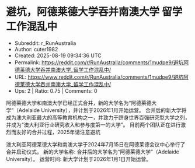 # 避坑，阿德莱德大学吞并南澳大学 留学工作混乱中

- Subreddit: r_RunAustralia
- Author: cuter1982
- Created: 2025-08-19 09:34:36 UTC
- Permalink: https://reddit.com/r/RunAustralia/comments/1mudpe9/避坑阿德莱德大学吞并南澳大学_留学工作混乱中/
- URL: https://www.reddit.com/r/RunAustralia/comments/1mudpe9/避坑阿德莱德大学吞并南澳大学_留学工作混乱中/
- Ups: 2 | Ratio: 0.75 | Comments: 0


阿德莱德大学和南澳大学已经正式合并，新的大学名为“阿德莱德大学”（Adelaide
University），并计划于2026年1月开始运营。﻿
合并后的新大学将成为澳大利亚最大的高等教育机构之一，并致力于跻身世界百强研究型大学之列，并成为“澳大利亚行业研究收入和参与度第一的大学”。﻿
目前两个团队正在进行激烈而友好的合并过程，2025年请注意避坑

澳大利亚阿德莱德大学和南澳大学于2024年7月15日在阿德莱德会议中心举行了合并启动仪式。﻿
新的大学名称: 合并后的大学名为“阿德莱德大学”（Adelaide University）。﻿
运营时间: 新大学计划于2026年1月1日开始运营。﻿

